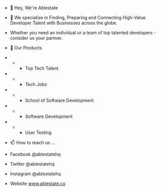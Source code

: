 - 👋 Hey, We're Ablestate

- 👀 We specialise in Finding, Preparing and Connecting High-Value Developer Talent with Businesses across the globe.
- Whether you need an individual or a team of top talented developers - consider us your partner.
- 💞️ Our Products
- - - Top Tech Talent
- - - Tech Jobs
- - - School of Software Development
- - - Software Development
- - - User Testing
- 📫 How to reach us ... 
- Facebook @ablestatehq
- Twitter @ablestatehq
- Instagram @ablestatehq
- Website www.ablestate.co
